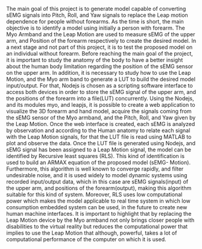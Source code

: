 The main goal of this project is to generate model capable of converting sEMG signals into Pitch, Roll, and Yaw signals to replace the Leap motion dependence for people without forearms. As the time is short, the main objective is to identify a model using initially a person with forearm. The Myo Armband and the Leap Motion are used to measure sEMG of the upper arm, and Position of the forearm respectively to create the desired model. In a next stage and not part of this project, it is to test the proposed model on an individual without forearm.
Before reaching the main goal of the project, it is important to study the anatomy of the body to have a better insight about the human body limitation regarding the position of the sEMG sensor on the upper arm. In addition, it is necessary to study how to use the Leap Motion, and the Myo arm band to generate a LUT to build the desired model input/output. For that, Nodejs is chosen as a scripting software interface to access both devices in order to store the sEMG signal of the upper arm, and the positions of the forearm into a file(LUT) concurrently. Using the Nodejs, and its modules myo, and leapjs, it is possible to create a web application to visualize the 3D forearm and hand model, acquire the signals coming from the sEMG sensor of the Myo armband, and the Pitch, Roll, and Yaw given by the Leap Motion. Once the web interface is created, each sEMG is analyzed by observation and according to the Human anatomy to relate each signal with the Leap Motion signals, for that the LUT file is read using MATLAB to plot and observe the data.
Once the LUT file is generated using Nodejs, and sEMG signal has been assigned to a Leap Motion signal, the model can be identified by Recursive least squares (RLS). This kind of identification is used to build an ARMAX equation of the proposed model (sEMG- Motion). Furthermore, this algorithm is well known to converge rapidly, and filter undesirable noise, and it is used widely to model dynamic systems using recorded input/output data, which in this case are sEMG signals(input) of the upper arm, and positions of the forearm(output), making this algorithm suitable for this kind of system. Moreover, RLS uses low computational power which makes the
model applicable to real time system in which low consumption embedded system can be used, in the future to create new human machine interfaces. It is important to highlight that by replacing the Leap Motion device by the Myo armband not only brings closer people with disabilities to the virtual reality but reduces the computational power that implies to use the Leap Motion that although, powerful, takes a lot of computational performance of the computer on which it is used.
